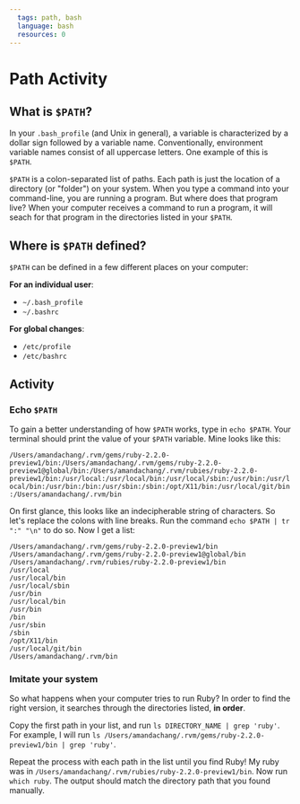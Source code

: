 ```yaml
---
  tags: path, bash
  language: bash
  resources: 0
---
```


# Path Activity

## What is `$PATH`?

In your `.bash_profile` (and Unix in general), a variable is characterized by a dollar sign followed by a variable name. Conventionally, environment variable names consist of all uppercase letters. One example of this is `$PATH`.

`$PATH` is a colon-separated list of paths. Each path is just the location of a directory (or "folder") on your system. When you type a command into your command-line, you are running a program. But where does that program live? When your computer receives a command to run a program, it will seach for that program in the directories listed in your `$PATH`.

## Where is `$PATH` defined?

`$PATH` can be defined in a few different places on your computer:

__For an individual user__:
* `~/.bash_profile`
* `~/.bashrc`

__For global changes__:
* `/etc/profile`
* `/etc/bashrc`

## Activity

### Echo `$PATH`

To gain a better understanding of how `$PATH` works, type in `echo $PATH`. Your terminal should print the value of your `$PATH` variable. Mine looks like this:

`/Users/amandachang/.rvm/gems/ruby-2.2.0-preview1/bin:/Users/amandachang/.rvm/gems/ruby-2.2.0-preview1@global/bin:/Users/amandachang/.rvm/rubies/ruby-2.2.0-preview1/bin:/usr/local:/usr/local/bin:/usr/local/sbin:/usr/bin:/usr/local/bin:/usr/bin:/bin:/usr/sbin:/sbin:/opt/X11/bin:/usr/local/git/bin:/Users/amandachang/.rvm/bin
`

On first glance, this looks like an indecipherable string of characters. So let's replace the colons with line breaks. Run the command `echo $PATH | tr ":" "\n"` to do so. Now I get a list:

```
/Users/amandachang/.rvm/gems/ruby-2.2.0-preview1/bin
/Users/amandachang/.rvm/gems/ruby-2.2.0-preview1@global/bin
/Users/amandachang/.rvm/rubies/ruby-2.2.0-preview1/bin
/usr/local
/usr/local/bin
/usr/local/sbin
/usr/bin
/usr/local/bin
/usr/bin
/bin
/usr/sbin
/sbin
/opt/X11/bin
/usr/local/git/bin
/Users/amandachang/.rvm/bin
```

### Imitate your system

So what happens when your computer tries to run Ruby? In order to find the right version, it searches through the directories listed, __in order__.

Copy the first path in your list, and run `ls DIRECTORY_NAME | grep 'ruby'`. For example, I will run `ls /Users/amandachang/.rvm/gems/ruby-2.2.0-preview1/bin | grep 'ruby'`.

Repeat the process with each path in the list until you find Ruby! My ruby was in `/Users/amandachang/.rvm/rubies/ruby-2.2.0-preview1/bin`. Now run `which ruby`. The output should match the directory path that you found manually.
